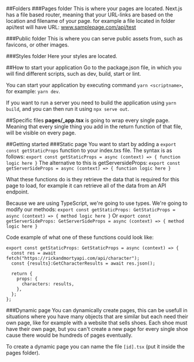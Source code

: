 ##Folders
###Pages folder
This is where your pages are located. Next.js has a file based router, meaning that your URL-links are based on the location and filename of your page. for example a file located in folder api/test will have URL: www.samplepage.com/api/test

###Public folder
This is where you can serve public assets from, such as favicons, or other images.

###Styles folder
Here your styles are located.


##How to start your application
Go to the package.json file, in which you will find different scripts, such as dev, build, start or lint.

You can start your application by executing command `yarn <scriptname>`, for example: `yarn dev`.

If you want to run a server you need to build the application using `yarn build`, and you can then run it using `npx serve out`.


##Specific files
**pages/_app.tsx** is going to wrap every single page. Meaning that every single thing you add in the return function of that file, will be visible on every page.


##Getting started
###Static page
You want to start by adding a `export const getStaticProps` function to your index.txs file. The syntax is as follows: 
`export const getStaticProps = async (context) => { function logic here }`
The alternative to this is getServersideProps:
`export const getServerSideProps = async (context) => { function logic here }`

What these functions do is they retrieve the data that is required for this page to load, for example it can retrieve all of the data from an API endpoint.

Because we are using TypeScript, we're going to use types.
We're going to modify our methods:
`export const getStaticProps: GetStaticProps = async (context) => { method logic here }`
Or
`export const getServerSideProps: GetServerSideProps = async (context) => { method logic here }`

Code example of what one of these functions could look like:
```
export const getStaticProps: GetStaticProps = async (context) => {
  const res = await fetch("https://rickandmortyapi.com/api/character");
  const {results}:GetCharacterResults = await res.json();

  return {
    props: {
      characters: results,
    },
  };
};
```
###Dynamic page
You can dynamically create pages, this can be usefull in situations where you have many objects that are similar but each need their own page, like for example with a website that sells shoes. Each shoe must have their own page, but you can't create a new page for every single shoe cause there would be hundreds of pages eventually.

To create a dynamic page you can name the file `[id].tsx` (put it inside the pages folder).


